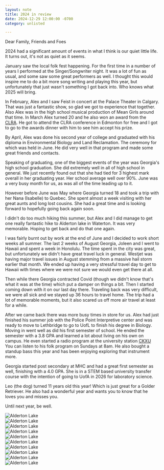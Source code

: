 ```yaml
---
layout: note
title: 2024 in review
date: 2024-12-29 12:00:00 -0700
category: unlisted

---
```


Dear Family, Friends and Foes

2024 had a significant amount of events in what I think is our quiet little life.  It turns out, it's not as quiet as it seems.

January saw the local folk fest happening.  For the first time in a number of years I performed at the Singer/Songwriter night. It was a lot of fun as usual, and some saw some great performers as well.  I thought this would inspire me to do a bit more song writing and playing this year, but unfortunately that just wasn't something I got back into. Who knows what 2025 will bring.

In February, Alex and I saw Feist in concert at the Palace Theater in Calgary.  That was just a fantastic show, so glad we got to experience that together.  Also Alex was in the high school musical production of Mean Girls around that time. In March Alex turned 20 and he also won an award from the [CLRA](https://www.clra.ca/).  He got to attend the CLRA conference in Edmonton for free and I got to go to the awards dinner with him to see him accept his prize.

By April, Alex was done his second year of college and graduated with his diploma in Environmental Biology and Land Reclamation. The ceremony for which was held in June.  He did very well in that program and made some great friends and contacts.

Speaking of graduating, one of the biggest events of the year was Georgia's high school graduation.  She did extremely well in all of high school in general.  We just recently found out that she had tied for 3 highest mark overall in her graduating year.  Her school average well over 90%. June was a very busy month for us, as was all of the time leading up to it.

However before June was May where Georgia turned 18 and took a trip with her Nana (Isabelle) to Quebec.  She spent almost a week visiting with her great aunts and long lost cousins.  She had a great time and is looking forward to hopefully going back again soon.

I didn't do too much hiking this summer, but Alex and I did manage to get one really fantastic hike to Alderton lake in Waterton.  It was very memorable.  Hoping to get back and do that one again.

I was fairly burnt out by work at the end of June and I decided to work short weeks all summer. The last 2 weeks of August Georgia, Joleen and I went to Hawaii and spent a week in Honolulu. The time spent in the city was great, but unfortunately we didn't have great travel luck in general. Westjet was having major travel issues in August stemming from a massive hail storm earlier that month.  We ended up having a very stressful travel day to get to Hawaii with times where we were not sure we would even get there at all.

Then while there Georgia contracted Covid (though we didn't know that's what it was at the time) which put a damper on things a bit.  Then I started coming down with it on our last day there.  Traveling back was very difficult, we were all sick and we stayed up 36 hours to travel home. The trip had a lot of memorable moments, but it also scared us off more air travel at least for a while. 

After we came back there was more busy times in store for us.  Alex had just finished his summer job with the Police Point Interpretive center and was ready to move to Lethbridge to go to UofL to finish his degree in Biology.  Moving in went well as did his first semester of school.  He ended the semester with a 3.8 GPA and learned a lot about living on his own on campus. He even started a radio program at the university station [CKXU](https://ckxu.com/) You can listen to his folk program on Sundays at 8am. He also bought a standup bass this year and has been enjoying exploring that instrument more.

Georgia started post secondary at MHC and had a great first semester as well, finishing with a 4.0 GPA.  She is in a STEM based university transfer course with the intention of going to UofA in 2026 for laboratory science. 

Leo (the dog) turned 11 years old this year!  Which is just great for a Golder Retriever.  He also had a wonderful year and wants you to know that he loves you and misses you. 

Until next year, be well.



<div class="grid">
  <div><img src="/assets/images/unlisted/award-1.jpg" alt="Alderton Lake" class="img-full-page"></div>
  <div><img src="/assets/images/unlisted/bday-1.jpg" alt="Alderton Lake" class="img-full-page"></div>
</div>

<div class="grid">
  <div><img src="/assets/images/unlisted/alderton-lake.jpg" alt="Alderton Lake" class="img-full-page"></div>
  <div><img src="/assets/images/unlisted/alderton-lake-2.jpg" alt="Alderton Lake" class="img-full-page"></div>
</div>

<div class="grid">
  <div><img src="/assets/images/unlisted/feist-1.jpg" alt="Alderton Lake" class="img-full-page"></div>
  <div><img src="/assets/images/unlisted/grad-1.jpg" alt="Alderton Lake" class="img-full-page"></div>
   <div><img src="/assets/images/unlisted/summer-1.jpg" alt="Alderton Lake" class="img-full-page"></div>
</div>

<div class="grid">
  <div><img src="/assets/images/unlisted/hawaii-1.jpg" alt="Alderton Lake" class="img-full-page"></div>
  <div><img src="/assets/images/unlisted/hawaii-2.jpg" alt="Alderton Lake" class="img-full-page"></div>
   <div><img src="/assets/images/unlisted/hawaii-3.jpg" alt="Alderton Lake" class="img-full-page"></div>
</div>

